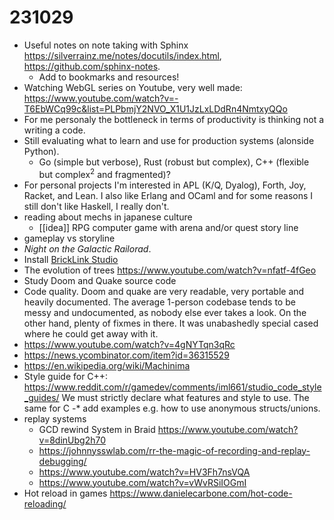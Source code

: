 # 231029

* Useful notes on note taking with Sphinx <https://silverrainz.me/notes/docutils/index.html>, <https://github.com/sphinx-notes>.
  * Add to bookmarks and resources!
* Watching WebGL series on Youtube, very well made: <https://www.youtube.com/watch?v=-T6EbWCq99c&list=PLPbmjY2NVO_X1U1JzLxLDdRn4NmtxyQQo>  
* For me personaly the bottleneck in terms of productivity is thinking not a writing a code.
* Still evaluating what to learn and use for production systems (alonside Python).
  * Go (simple but verbose), Rust (robust but complex), C++ (flexible but complex<sup>2</sup> and fragmented)?
* For personal projects I'm interested in  APL (K/Q, Dyalog), Forth, Joy, Racket, and Lean. I also like Erlang and OCaml and for some reasons I still don't like Haskell, I really don't.  
* reading about mechs in japanese culture
  * [[idea]] RPG computer game with arena and/or quest story line
* gameplay vs storyline
* *Night on the Galactic Railorad*.
* Install [BrickLink Studio](https://www.bricklink.com/v3/studio/download.page)
* The evolution of trees <https://www.youtube.com/watch?v=nfatf-4fGeo>
* Study Doom and Quake source code
* Code quality. Doom and quake are very readable, very portable and heavily documented. The average 1-person codebase tends to be messy and undocumented, as nobody else ever takes a look. On the other hand, plenty of fixmes in there. It was unabashedly special cased where he could get away with it.
* <https://www.youtube.com/watch?v=4gNYTqn3qRc>
* <https://news.ycombinator.com/item?id=36315529>
* <https://en.wikipedia.org/wiki/Machinima>
* Style guide for C++: <https://www.reddit.com/r/gamedev/comments/iml661/studio_code_style_guides/>
  We must strictly declare what features and style to use. The same for C -* add examples e.g. how to use anonymous structs/unions.
* replay systems
  * GCD rewind System in Braid <https://www.youtube.com/watch?v=8dinUbg2h70>
  * <https://johnnysswlab.com/rr-the-magic-of-recording-and-replay-debugging/>
  * <https://www.youtube.com/watch?v=HV3Fh7nsVQA>
  * <https://www.youtube.com/watch?v=vWvRSiIOGmI>
* Hot reload in games <https://www.danielecarbone.com/hot-code-reloading/>